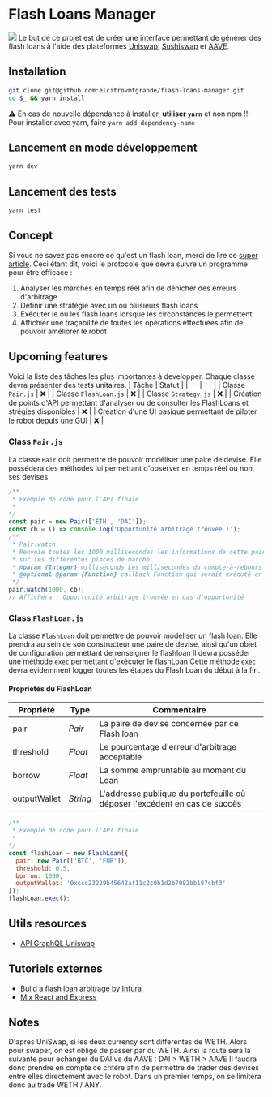 # Flash Loans Manager
![](https://media1.tenor.com/images/799f308540b05ee0eaab16718e9d5b71/tenor.gif)
Le but de ce projet est de créer une interface permettant de générer des flash loans à l'aide des plateformes [Uniswap](https://app.uniswap.org/), [Sushiswap](https://sushi.com/) et [AAVE](https://aave.com/).
## Installation
```bash
git clone git@github.com:elcitrovmtgrande/flash-loans-manager.git
cd $_ && yarn install
```
⚠️ En cas de nouvelle dépendance à installer, **utiliser `yarn`** et non npm !!!
Pour installer avec yarn, faire `yarn add dependency-name`
## Lancement en mode développement
```bash
yarn dev
```
## Lancement des tests
```bash
yarn test
```
## Concept
Si vous ne savez pas encore ce qu'est un flash loan, merci de lire ce [super article]().
Ceci étant dit, voici le protocole que devra suivre un programme pour être efficace :
1. Analyser les marchés en temps réel afin de dénicher des erreurs d'arbitrage
2. Définir une stratégie avec un ou plusieurs flash loans
3. Exécuter le ou les flash loans lorsque les circonstances le permettent
4. Affichier une traçabilité de toutes les opérations effectuées afin de pouvoir améliorer le robot
## Upcoming features
Voici la liste des tâches les plus importantes à developper.
Chaque classe devra présenter des tests unitaires.
| Tâche  	| Statut  	|
|---	    |---	      |
| Classe `Pair.js`  	    |   ❌	    |
| Classe `FlashLoan.js`  	    |   ❌	    |
| Classe `Strategy.js`  	    |   ❌	    |
| Création de points d'API permettant d'analyser ou de consulter les FlashLoans et strégies disponibles 	    |   ❌	    |
| Création d'une UI basique permettant de piloter le robot depuis une GUI	    |   ❌	    |
### Class `Pair.js`
La classe `Pair` doit permettre de pouvoir modéliser une paire de devise.
Elle possédera des méthodes lui permettant d'observer en temps réel ou non, ses devises
```javascript
/**
 * Exemple de code pour l'API finale
 * 
*/
const pair = new Pair(['ETH', 'DAI']);
const cb = () => console.log('Opportunité arbitrage trouvée !');
/**
 * Pair.watch
 * Renvoie toutes les 1000 millisecondes les informations de cette paire
 * sur les différentes places de marché
 * @param {Integer} milliseconds Les millisecondes du compte-à-rebours
 * @optional @param {Function} callback Fonction qui serait exécuté en cas d'erreur d'arbitrage
 */
pair.watch(1000, cb);
// Affichera : Opportunité arbitrage trouvée en cas d'opportunité
```
### Class `FlashLoan.js`
La classe `FlashLoan` doit permettre de pouvoir modéliser un flash loan.
Elle prendra au sein de son constructeur une paire de devise, ainsi qu'un objet de configuration
permettant de renseigner le flashloan
Il devra posséder une méthode `exec` permettant d'exécuter le flashLoan
Cette méthode `exec` devra évidemment logger toutes les étapes du Flash Loan du début à la fin.
#### Propriétés du FlashLoan
| Propriété  	| Type  	| Commentaire
|---	    |---	      |---	    
| pair  	| *Pair*  	| La paire de devise concernée par ce Flash loan
| threshold  	| *Float*  	| Le pourcentage d'erreur d'arbitrage acceptable
| borrow  	| *Float*  	| La somme empruntable au moment du Loan
| outputWallet  	| *String*  	| L'addresse publique du portefeuille où déposer l'excédent en cas de succès
```javascript
/**
 * Exemple de code pour l'API finale
 * 
*/
const flashLoan = new FlashLoan({
  pair: new Pair(['BTC', 'EUR']),
  threshold: 0.5,
  borrow: 1000,
  outputWallet: '0xccc23229b45642af11c2c0b1d2b7082bb187cbf3'
});
flashLoan.exec();
```
## Utils resources
- [API GraphQL Uniswap](https://thegraph.com/explorer/subgraph/uniswap/uniswap-v2?selected=logs)

## Tutoriels externes
- [Build a flash loan arbitrage by Infura](https://blog.infura.io/build-a-flash-loan-arbitrage-bot-on-infura-part-i/)
- [Mix React and Express](https://www.freecodecamp.org/news/how-to-make-create-react-app-work-with-a-node-backend-api-7c5c48acb1b0/)

## Notes
D'apres UniSwap, si les deux currency sont differentes de WETH. Alors pour swaper, on est obligé de passer par du WETH.
Ainsi la route sera la suivante pour echanger du DAI vs du AAVE : DAI > WETH > AAVE
Il faudra donc prendre en compte ce critère afin de permettre de trader des devises entre elles directement avec le robot.
Dans un premier temps, on se limitera donc au trade WETH / ANY.